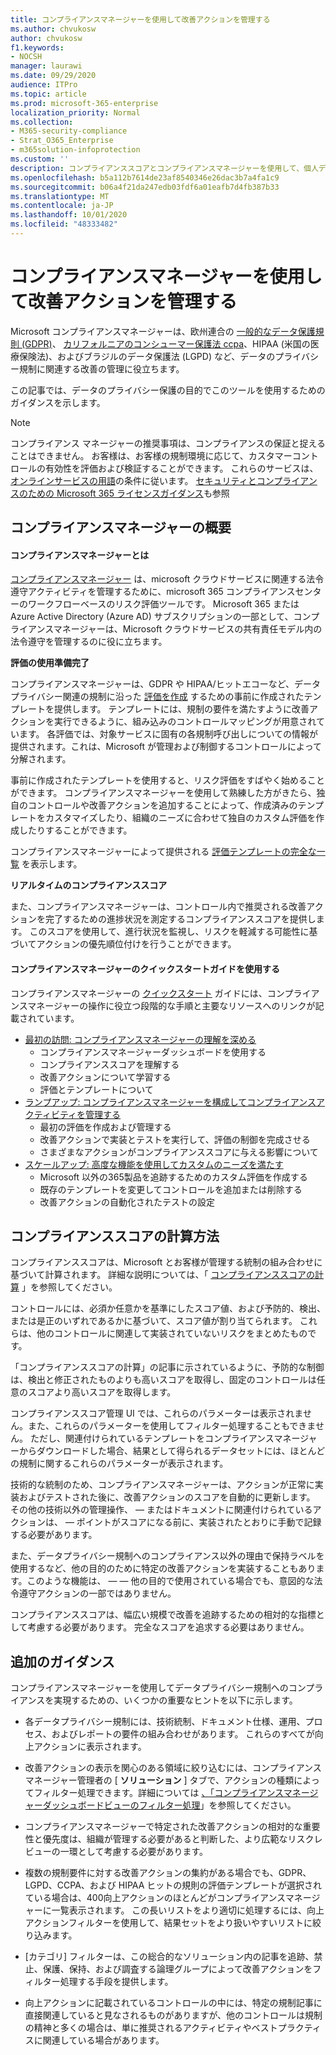 ```yaml
---
title: コンプライアンスマネージャーを使用して改善アクションを管理する
ms.author: chvukosw
author: chvukosw
f1.keywords:
- NOCSH
manager: laurawi
ms.date: 09/29/2020
audience: ITPro
ms.topic: article
ms.prod: microsoft-365-enterprise
localization_priority: Normal
ms.collection:
- M365-security-compliance
- Strat_O365_Enterprise
- m365solution-infoprotection
ms.custom: ''
description: コンプライアンススコアとコンプライアンスマネージャーを使用して、個人データの保護レベルを向上させる方法について説明します。
ms.openlocfilehash: b5a112b7614de23af8540346e26dac3b7a4fa1c9
ms.sourcegitcommit: b06a4f21da247edb03fdf6a01eafb7d4fb387b33
ms.translationtype: MT
ms.contentlocale: ja-JP
ms.lasthandoff: 10/01/2020
ms.locfileid: "48333482"
---
```

# <a name="use-compliance-manager-to-manage-improvement-actions"></a>コンプライアンスマネージャーを使用して改善アクションを管理する

Microsoft コンプライアンスマネージャーは、欧州連合の [一般的なデータ保護規則 (GDPR)](../compliance/gdpr.md)、 [カリフォルニアのコンシューマー保護法 ccpa](../compliance/ccpa-faq.md)、HIPAA (米国の医療保険法)、およびブラジルのデータ保護法 (LGPD) など、データのプライバシー規制に関連する改善の管理に役立ちます。

この記事では、データのプライバシー保護の目的でこのツールを使用するためのガイダンスを示します。

>[!Note]
>コンプライアンス マネージャーの推奨事項は、コンプライアンスの保証と捉えることはできません。 お客様は、お客様の規制環境に応じて、カスタマーコントロールの有効性を評価および検証することができます。 これらのサービスは、 [オンラインサービスの用語](https://go.microsoft.com/fwlink/?linkid=2108910)の条件に従います。 [セキュリティとコンプライアンスのための Microsoft 365 ライセンスガイダンス](https://docs.microsoft.com/office365/servicedescriptions/microsoft-365-service-descriptions/microsoft-365-tenantlevel-services-licensing-guidance/microsoft-365-security-compliance-licensing-guidance#compliance-manager)も参照
>

## <a name="getting-started-with-compliance-manager"></a>コンプライアンスマネージャーの概要

#### <a name="what-is-compliance-manager"></a>コンプライアンスマネージャーとは

[コンプライアンスマネージャー](../compliance/compliance-manager.md) は、microsoft クラウドサービスに関連する法令遵守アクティビティを管理するために、microsoft 365 コンプライアンスセンターのワークフローベースのリスク評価ツールです。 Microsoft 365 または Azure Active Directory (Azure AD) サブスクリプションの一部として、コンプライアンスマネージャーは、Microsoft クラウドサービスの共有責任モデル内の法令遵守を管理するのに役に立ちます。

**評価の使用準備完了**

コンプライアンスマネージャーは、GDPR や HIPAA/ヒットエコーなど、データプライバシー関連の規制に沿った [評価を作成](../compliance/compliance-manager-assessments.md) するための事前に作成されたテンプレートを提供します。 テンプレートには、規制の要件を満たすように改善アクションを実行できるように、組み込みのコントロールマッピングが用意されています。 各評価では、対象サービスに固有の各規制呼び出しについての情報が提供されます。これは、Microsoft が管理および制御するコントロールによって分解されます。 

事前に作成されたテンプレートを使用すると、リスク評価をすばやく始めることができます。 コンプライアンスマネージャーを使用して熟練した方がきたら、独自のコントロールや改善アクションを追加することによって、作成済みのテンプレートをカスタマイズしたり、組織のニーズに合わせて独自のカスタム評価を作成したりすることができます。

コンプライアンスマネージャーによって提供される [評価テンプレートの完全な一覧](../compliance/compliance-manager-templates-list.md) を表示します。

**リアルタイムのコンプライアンススコア**

また、コンプライアンスマネージャーは、コントロール内で推奨される改善アクションを完了するための進捗状況を測定するコンプライアンススコアを提供します。 このスコアを使用して、進行状況を監視し、リスクを軽減する可能性に基づいてアクションの優先順位付けを行うことができます。

#### <a name="use-the-compliance-manager-quickstart-guide"></a>コンプライアンスマネージャーのクイックスタートガイドを使用する

コンプライアンスマネージャーの [クイックスタート](../compliance/compliance-manager-quickstart.md) ガイドには、コンプライアンスマネージャーの操作に役立つ段階的な手順と主要なリソースへのリンクが記載されています。

- [最初の訪問: コンプライアンスマネージャーの理解を深める](../compliance/compliance-manager-quickstart.md#first-visit-get-to-know-compliance-manager)
    - コンプライアンスマネージャーダッシュボードを使用する
    - コンプライアンススコアを理解する
    - 改善アクションについて学習する
    - 評価とテンプレートについて
- [ランプアップ: コンプライアンスマネージャーを構成してコンプライアンスアクティビティを管理する](../compliance/compliance-manager-quickstart.md#ramping-up-configure-compliance-manager-to-manage-your-compliance-activities)
    - 最初の評価を作成および管理する
    - 改善アクションで実装とテストを実行して、評価の制御を完成させる
    - さまざまなアクションがコンプライアンススコアに与える影響について
- [スケールアップ: 高度な機能を使用してカスタムのニーズを満たす](../compliance/compliance-manager-quickstart.md#scaling-up-use-advanced-functionality-to-meet-your-custom-needs)
    - Microsoft 以外の365製品を追跡するためのカスタム評価を作成する
    - 既存のテンプレートを変更してコントロールを追加または削除する
    - 改善アクションの自動化されたテストの設定

## <a name="how-your-compliance-score-is-calculated"></a>コンプライアンススコアの計算方法

コンプライアンススコアは、Microsoft とお客様が管理する統制の組み合わせに基づいて計算されます。 詳細な説明については、「 [コンプライアンススコアの計算](../compliance/compliance-score-calculation.md) 」を参照してください。

コントロールには、必須か任意かを基準にしたスコア値、および予防的、検出、または是正のいずれであるかに基づいて、スコア値が割り当てられます。 これらは、他のコントロールに関連して実装されていないリスクをまとめたものです。

「コンプライアンススコアの計算」の記事に示されているように、予防的な制御は、検出と修正されたものよりも高いスコアを取得し、固定のコントロールは任意のスコアより高いスコアを取得します。

コンプライアンススコア管理 UI では、これらのパラメーターは表示されません。また、これらのパラメーターを使用してフィルター処理することもできません。 ただし、関連付けられているテンプレートをコンプライアンスマネージャーからダウンロードした場合、結果として得られるデータセットには、ほとんどの規制に関するこれらのパラメーターが表示されます。

技術的な統制のため、コンプライアンスマネージャーは、アクションが正常に実装およびテストされた後に、改善アクションのスコアを自動的に更新します。 その他の技術以外の管理操作、 &mdash; またはドキュメントに関連付けられているアクションは、 &mdash; ポイントがスコアになる前に、実装されたとおりに手動で記録する必要があります。

また、データプライバシー規制へのコンプライアンス以外の理由で保持ラベルを使用するなど、他の目的のために特定の改善アクションを実装することもあります。このような機能は、 &mdash; &mdash; 他の目的で使用されている場合でも、意図的な法令遵守アクションの一部ではありません。

コンプライアンススコアは、幅広い規模で改善を追跡するための相対的な指標として考慮する必要があります。 完全なスコアを追求する必要はありません。

## <a name="additional-guidance"></a>追加のガイダンス

コンプライアンスマネージャーを使用してデータプライバシー規制へのコンプライアンスを実現するための、いくつかの重要なヒントを以下に示します。

- 各データプライバシー規制には、技術統制、ドキュメント仕様、運用、プロセス、およびレポートの要件の組み合わせがあります。 これらのすべてが向上アクションに表示されます。

- 改善アクションの表示を関心のある領域に絞り込むには、コンプライアンスマネージャー管理者の [ **ソリューション** ] タブで、アクションの種類によってフィルター処理できます。詳細については [、「コンプライアンスマネージャーダッシュボードビューのフィルター処理](../compliance/compliance-manager-setup.md#filtering-your-dashboard-view)」を参照してください。

- コンプライアンスマネージャーで特定された改善アクションの相対的な重要性と優先度は、組織が管理する必要があると判断した、より広範なリスクレビューの一環として考慮する必要があります。

- 複数の規制要件に対する改善アクションの集約がある場合でも、GDPR、LGPD、CCPA、および HIPAA ヒットの規則の評価テンプレートが選択されている場合は、400向上アクションのほとんどがコンプライアンスマネージャーに一覧表示されます。 この長いリストをより適切に処理するには、向上アクションフィルターを使用して、結果セットをより扱いやすいリストに絞り込みます。

- [カテゴリ] フィルターは、この総合的なソリューション内の記事を追跡、禁止、保護、保持、および調査する論理グループによって改善アクションをフィルター処理する手段を提供します。

- 向上アクションに記載されているコントロールの中には、特定の規制記事に直接関連していると見なされるものがありますが、他のコントロールは規制の精神と多くの場合は、単に推奨されるアクティビティやベストプラクティスに関連している場合があります。